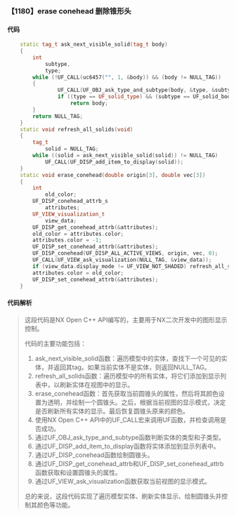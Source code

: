 ### 【1180】erase conehead 删除锥形头

#### 代码

```cpp
    static tag_t ask_next_visible_solid(tag_t body)  
    {  
        int  
            subtype,  
            type;  
        while (!UF_CALL(uc6457("", 1, &body)) && (body != NULL_TAG))  
        {  
                UF_CALL(UF_OBJ_ask_type_and_subtype(body, &type, &subtype));  
                if ((type == UF_solid_type) && (subtype == UF_solid_body_subtype))  
                    return body;  
        }  
        return NULL_TAG;  
    }  
    static void refresh_all_solids(void)  
    {  
        tag_t  
            solid = NULL_TAG;  
        while ((solid = ask_next_visible_solid(solid)) != NULL_TAG)  
            UF_CALL(UF_DISP_add_item_to_display(solid));  
    }  
    static void erase_conehead(double origin[3], double vec[3])  
    {  
        int  
            old_color;  
        UF_DISP_conehead_attrb_s  
            attributes;  
        UF_VIEW_visualization_t  
            view_data;  
        UF_DISP_get_conehead_attrb(&attributes);  
        old_color = attributes.color;  
        attributes.color = -1;  
        UF_DISP_set_conehead_attrb(&attributes);  
        UF_DISP_conehead(UF_DISP_ALL_ACTIVE_VIEWS, origin, vec, 0);  
        UF_CALL(UF_VIEW_ask_visualization(NULL_TAG, &view_data));  
        if (view_data.display_mode != UF_VIEW_NOT_SHADED) refresh_all_solids();  
        attributes.color = old_color;  
        UF_DISP_set_conehead_attrb(&attributes);  
    }

```

#### 代码解析

> 这段代码是NX Open C++ API编写的，主要用于NX二次开发中的图形显示控制。
>
> 代码的主要功能包括：
>
> 1. ask_next_visible_solid函数：遍历模型中的实体，查找下一个可见的实体，并返回其tag。如果当前实体不是实体，则返回NULL_TAG。
> 2. refresh_all_solids函数：遍历模型中的所有实体，将它们添加到显示列表中，以刷新实体在视图中的显示。
> 3. erase_conehead函数：首先获取当前圆锥头的属性，然后将其颜色设置为透明，并绘制一个圆锥头。之后，根据当前视图的显示模式，决定是否刷新所有实体的显示。最后恢复圆锥头原来的颜色。
> 4. 使用NX Open C++ API中的UF_CALL宏来调用UF函数，并检查调用是否成功。
> 5. 通过UF_OBJ_ask_type_and_subtype函数判断实体的类型和子类型。
> 6. 通过UF_DISP_add_item_to_display函数将实体添加到显示列表中。
> 7. 通过UF_DISP_conehead函数绘制圆锥头。
> 8. 通过UF_DISP_get_conehead_attrb和UF_DISP_set_conehead_attrb函数获取和设置圆锥头的属性。
> 9. 通过UF_VIEW_ask_visualization函数获取当前视图的显示模式。
>
> 总的来说，这段代码实现了遍历模型实体、刷新实体显示、绘制圆锥头并控制其颜色等功能。
>

